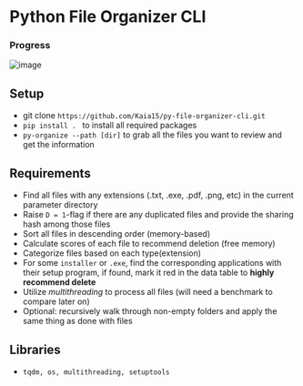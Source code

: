 ﻿# Python File Organizer CLI
### Progress
![image](https://github.com/user-attachments/assets/50142150-c095-440f-a2ca-7bf4828353d6)

## Setup
- git clone `https://github.com/Kaia15/py-file-organizer-cli.git`
- `pip install . ` to install all required packages
- `py-organize --path [dir]` to grab all the files you want to review and get the information

## Requirements
- Find all files with any extensions (.txt, .exe, .pdf, .png, etc) in the current parameter directory
- Raise `D = 1`-flag if there are any duplicated files and provide the sharing hash among those files
- Sort all files in descending order (memory-based)
- Calculate scores of each file to recommend deletion (free memory)
- Categorize files based on each type(extension)
- For some `installer` or `.exe`, find the corresponding applications with their setup program, if found, mark it red in the data table to **highly recommend delete**
- Utilize *multithreading* to process all files (will need a benchmark to compare later on)
- Optional: recursively walk through non-empty folders and apply the same thing as done with files
  
## Libraries
- `tqdm, os, multithreading, setuptools`
